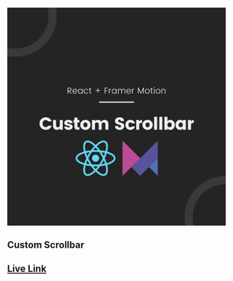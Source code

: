 ![Thumbnail](https://github.com/SeadSabanovic/react-framer-custom-scrollbar/blob/main/src/cover.png)

## Custom Scrollbar

## [Live Link](https://custom-scrollbar.vercel.app/)
